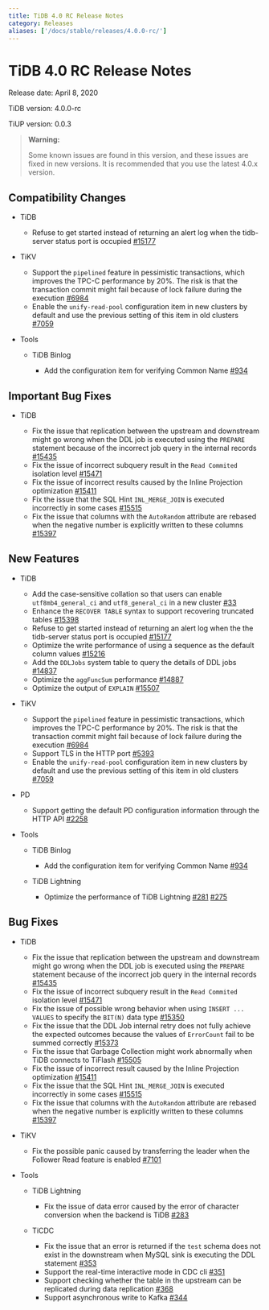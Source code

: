 ```yaml
---
title: TiDB 4.0 RC Release Notes
category: Releases
aliases: ['/docs/stable/releases/4.0.0-rc/']
---
```


# TiDB 4.0 RC Release Notes

Release date: April 8, 2020

TiDB version: 4.0.0-rc

TiUP version: 0.0.3

> **Warning:**
>
> Some known issues are found in this version, and these issues are fixed in new versions. It is recommended that you use the latest 4.0.x version.

## Compatibility Changes

+ TiDB

    - Refuse to get started instead of returning an alert log when the tidb-server status port is occupied [#15177](https://github.com/pingcap/tidb/pull/15177)

+ TiKV

    - Support the `pipelined` feature in pessimistic transactions, which improves the TPC-C performance by 20%. The risk is that the transaction commit might fail because of lock failure during the execution [#6984](https://github.com/tikv/tikv/pull/6984)
    - Enable the `unify-read-pool` configuration item in new clusters by default and use the previous setting of this item in old clusters [#7059](https://github.com/tikv/tikv/pull/7059)

+ Tools

    - TiDB Binlog

        * Add the configuration item for verifying Common Name [#934](https://github.com/pingcap/tidb-binlog/pull/934)

## Important Bug Fixes

+ TiDB

    - Fix the issue that replication between the upstream and downstream might go wrong when the DDL job is executed using the `PREPARE` statement because of the incorrect job query in the internal records [#15435](https://github.com/pingcap/tidb/pull/15435)
    - Fix the issue of incorrect subquery result in the `Read Commited` isolation level [#15471](https://github.com/pingcap/tidb/pull/15471)
    - Fix the issue of incorrect results caused by the Inline Projection optimization [#15411](https://github.com/pingcap/tidb/pull/15411)
    - Fix the issue that the SQL Hint `INL_MERGE_JOIN` is executed incorrectly in some cases [#15515](https://github.com/pingcap/tidb/pull/15515)
    - Fix the issue that columns with the `AutoRandom` attribute are rebased when the negative number is explicitly written to these columns [#15397](https://github.com/pingcap/tidb/pull/15397)

## New Features

+ TiDB

    - Add the case-sensitive collation so that users can enable `utf8mb4_general_ci` and `utf8_general_ci` in a new cluster [#33](https://github.com/pingcap/tidb/projects/33)
    - Enhance the `RECOVER TABLE` syntax to support recovering truncated tables [#15398](https://github.com/pingcap/tidb/pull/15398)
    - Refuse to get started instead of returning an alert log when the the tidb-server status port is occupied [#15177](https://github.com/pingcap/tidb/pull/15177)
    - Optimize the write performance of using a sequence as the default column values [#15216](https://github.com/pingcap/tidb/pull/15216)
    - Add the `DDLJobs` system table to query the details of DDL jobs [#14837](https://github.com/pingcap/tidb/pull/14837)
    - Optimize the `aggFuncSum` performance [#14887](https://github.com/pingcap/tidb/pull/14887)
    - Optimize the output of `EXPLAIN` [#15507](https://github.com/pingcap/tidb/pull/15507)

+ TiKV

    - Support the `pipelined` feature in pessimistic transactions, which improves the TPC-C performance by 20%. The risk is that the transaction commit might fail because of lock failure during the execution [#6984](https://github.com/tikv/tikv/pull/6984)
    - Support TLS in the HTTP port [#5393](https://github.com/tikv/tikv/pull/5393)
    - Enable the `unify-read-pool` configuration item in new clusters by default and use the previous setting of this item in old clusters [#7059](https://github.com/tikv/tikv/pull/7059)

+ PD

    - Support getting the default PD configuration information through the HTTP API [#2258](https://github.com/pingcap/pd/pull/2258)

+ Tools

    - TiDB Binlog

        * Add the configuration item for verifying Common Name [#934](https://github.com/pingcap/tidb-binlog/pull/934)

    - TiDB Lightning

        * Optimize the performance of TiDB Lightning [#281](https://github.com/pingcap/tidb-lightning/pull/281) [#275](https://github.com/pingcap/tidb-lightning/pull/275)

## Bug Fixes

+ TiDB

    - Fix the issue that replication between the upstream and downstream might go wrong when the DDL job is executed using the `PREPARE` statement because of the incorrect job query in the internal records [#15435](https://github.com/pingcap/tidb/pull/15435)
    - Fix the issue of incorrect subquery result in the `Read Commited` isolation level [#15471](https://github.com/pingcap/tidb/pull/15471)
    - Fix the issue of possible wrong behavior when using `INSERT ... VALUES` to specify the `BIT(N)` data type [#15350](https://github.com/pingcap/tidb/pull/15350)
    - Fix the issue that the DDL Job internal retry does not fully achieve the expected outcomes because the values of `ErrorCount` fail to be summed correctly [#15373](https://github.com/pingcap/tidb/pull/15373)
    - Fix the issue that Garbage Collection might work abnormally when TiDB connects to TiFlash [#15505](https://github.com/pingcap/tidb/pull/15505)
    - Fix the issue of incorrect result caused by the Inline Projection optimization [#15411](https://github.com/pingcap/tidb/pull/15411)
    - Fix the issue that the SQL Hint `INL_MERGE_JOIN` is executed incorrectly in some cases [#15515](https://github.com/pingcap/tidb/pull/15515)
    - Fix the issue that columns with the `AutoRandom` attribute are rebased when the negative number is explicitly written to these columns [#15397](https://github.com/pingcap/tidb/pull/15397)

+ TiKV
    - Fix the possible panic caused by transferring the leader when the Follower Read feature is enabled [#7101](https://github.com/tikv/tikv/pull/7101)

+ Tools

    - TiDB Lightning

        * Fix the issue of data error caused by the error of character conversion when the backend is TiDB [#283](https://github.com/pingcap/tidb-lightning/pull/283)

    - TiCDC

        * Fix the issue that an error is returned if the `test` schema does not exist in the downstream when MySQL sink is executing the DDL statement [#353](https://github.com/pingcap/ticdc/pull/353)
        * Support the real-time interactive mode in CDC cli [#351](https://github.com/pingcap/ticdc/pull/351)
        * Support checking whether the table in the upstream can be replicated during data replication [#368](https://github.com/pingcap/ticdc/pull/368)
        * Support asynchronous write to Kafka [#344](https://github.com/pingcap/ticdc/pull/344)
